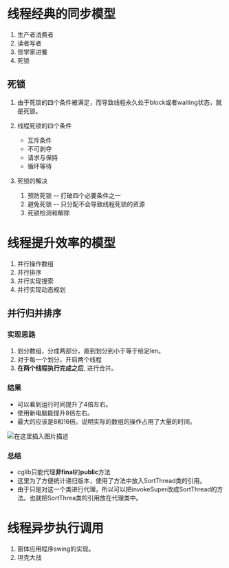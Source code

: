 # 线程经典的同步模型

1. 生产者消费者
2. 读者写者
3. 哲学家进餐
4. 死锁

## 死锁

1. 由于死锁的四个条件被满足，而导致线程永久处于block或者waiting状态，就是死锁。
2. 线程死锁的四个条件
    - 互斥条件
    - 不可剥夺
    - 请求与保持
    - 循环等待
    
3. 死锁的解决
    1. 预防死锁  --  打破四个必要条件之一
    2. 避免死锁  --  只分配不会导致线程死锁的资源
    3. 死锁检测和解除

# 线程提升效率的模型

1. 并行操作数组
2. 并行排序
3. 并行实现搜索
4. 并行实现动态规划

## 并行归并排序

### 实现思路
1. 划分数组，分成两部分，直到划分到小于等于给定len。
2. 对于每一个划分，开启两个线程
3. **在两个线程执行完成之后**, 进行合并。

### 结果
- 可以看到运行时间提升了4倍左右。
- 使用新电脑能提升8倍左右。
- 最大的应该是8和16倍。说明实际的数组的操作占用了大量的时间。

![在这里插入图片描述](https://img-blog.csdnimg.cn/e50cbee95a0640cfba0440843c54753f.png)



### 总结 	
- cglib只能代理**非final**的**public**方法
- 这里为了方便统计递归版本，使用了方法中放入SortThread类的引用。
- 由于只是对这一个类进行代理，所以可以把invokeSuper改成SortThread的方法。也就把SortThrea类的引用放在代理类中。


# 线程异步执行调用

1. 窗体应用程序swing的实现。
2. 坦克大战